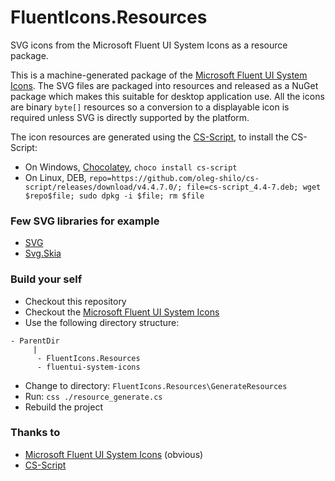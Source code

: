 # FluentIcons.Resources
SVG icons from the Microsoft Fluent UI System Icons as a resource package.

This is a machine-generated package of the [Microsoft Fluent UI System Icons](https://github.com/microsoft/fluentui-system-icons). The SVG files are packaged into resources and released as a NuGet package which makes this suitable for desktop application use. All the icons are binary `byte[]` resources so a conversion to a displayable icon is required unless SVG is directly supported by the platform.

The icon resources are generated using the [CS-Script](https://github.com/oleg-shilo/cs-script), to install the CS-Script:
* On Windows, [Chocolatey](https://chocolatey.org), `choco install cs-script`
* On Linux, DEB, `repo=https://github.com/oleg-shilo/cs-script/releases/download/v4.4.7.0/; file=cs-script_4.4-7.deb; wget $repo$file; sudo dpkg -i $file; rm $file`

### Few SVG libraries for example
* [SVG](https://github.com/svg-net/SVG)
* [Svg.Skia](https://github.com/wieslawsoltes/Svg.Skia)

### Build your self
* Checkout this repository
* Checkout the [Microsoft Fluent UI System Icons](https://github.com/microsoft/fluentui-system-icons)
* Use the following directory structure:
```
- ParentDir
     |
      - FluentIcons.Resources
      - fluentui-system-icons
```
* Change to directory: `FluentIcons.Resources\GenerateResources`
* Run: `css ./resource_generate.cs`
* Rebuild the project

### Thanks to
* [Microsoft Fluent UI System Icons](https://github.com/microsoft/fluentui-system-icons) (obvious)
* [CS-Script](https://github.com/oleg-shilo/cs-script)
